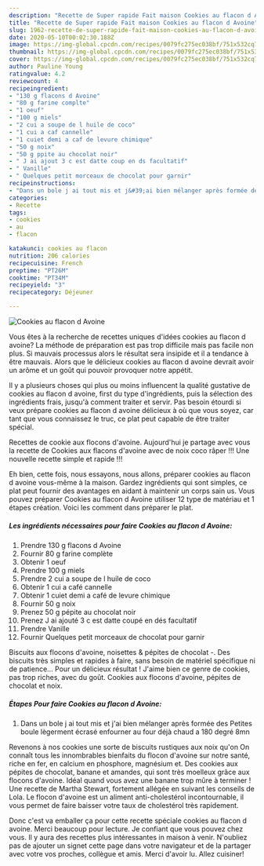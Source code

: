 ```yaml
---
description: "Recette de Super rapide Fait maison Cookies au flacon d Avoine"
title: "Recette de Super rapide Fait maison Cookies au flacon d Avoine"
slug: 1962-recette-de-super-rapide-fait-maison-cookies-au-flacon-d-avoine
date: 2020-05-10T00:02:30.188Z
image: https://img-global.cpcdn.com/recipes/0079fc275ec038bf/751x532cq70/cookies-au-flacon-d-avoine-photo-principale-de-la-recette.jpg
thumbnail: https://img-global.cpcdn.com/recipes/0079fc275ec038bf/751x532cq70/cookies-au-flacon-d-avoine-photo-principale-de-la-recette.jpg
cover: https://img-global.cpcdn.com/recipes/0079fc275ec038bf/751x532cq70/cookies-au-flacon-d-avoine-photo-principale-de-la-recette.jpg
author: Pauline Young
ratingvalue: 4.2
reviewcount: 4
recipeingredient:
- "130 g flacons d Avoine"
- "80 g farine complte"
- "1 oeuf"
- "100 g miels"
- "2 cui a soupe de l huile de coco"
- "1 cui a caf cannelle"
- "1 cuiet demi a caf de levure chimique"
- "50 g noix"
- "50 g ppite au chocolat noir"
- " J ai ajout 3 c est datte coup en ds facultatif"
- " Vanille"
- " Quelques petit morceaux de chocolat pour garnir"
recipeinstructions:
- "Dans un bole j ai tout mis et j&#39;ai bien mélanger après formée des Petites boule lègerment écrasé enfourner au four déjà chaud a 180 degré 8mn"
categories:
- Recette
tags:
- cookies
- au
- flacon

katakunci: cookies au flacon 
nutrition: 206 calories
recipecuisine: French
preptime: "PT26M"
cooktime: "PT34M"
recipeyield: "3"
recipecategory: Déjeuner

---
```



![Cookies au flacon d Avoine](https://img-global.cpcdn.com/recipes/0079fc275ec038bf/751x532cq70/cookies-au-flacon-d-avoine-photo-principale-de-la-recette.jpg)

Vous êtes à la recherche de recettes uniques d'idées cookies au flacon d avoine? La méthode de préparation est pas trop difficile mais pas facile non plus. Si mauvais processus alors le résultat sera insipide et il a tendance à être mauvais. Alors que le délicieux cookies au flacon d avoine devrait avoir un arôme et un goût qui pouvoir provoquer notre appétit.

Il y a plusieurs choses qui plus ou moins influencent la qualité gustative de cookies au flacon d avoine, first du type d'ingrédients, puis la sélection des ingrédients frais, jusqu'à comment traiter et servir. Pas besoin étourdi si veux prépare cookies au flacon d avoine délicieux à où que vous soyez, car tant que vous connaissez le truc, ce plat peut capable de être traiter spécial.

Recettes de cookie aux flocons d&#39;avoine. Aujourd&#39;hui je partage avec vous la recette de Cookies aux flacons d&#39;avoine avec de noix coco râper !!! Une nouvelle recette simple et rapide !!!


Eh bien, cette fois, nous essayons, nous allons, préparer cookies au flacon d avoine vous-même à la maison. Gardez ingrédients qui sont simples, ce plat peut fournir des avantages en aidant à maintenir un corps sain us. Vous pouvez préparer Cookies au flacon d Avoine utiliser 12 type de matériau et 1 étapes création. Voici les comment dans préparer le plat.

<!--inarticleads1-->

##### Les ingrédients nécessaires pour faire Cookies au flacon d Avoine:

1. Prendre 130 g flacons d Avoine
1. Fournir 80 g farine complète
1. Obtenir 1 oeuf
1. Prendre 100 g miels
1. Prendre 2 cui a soupe de l huile de coco
1. Obtenir 1 cui a café cannelle
1. Obtenir 1 cuiet demi a café de levure chimique
1. Fournir 50 g noix
1. Prenez 50 g pépite au chocolat noir
1. Prenez  J ai ajouté 3 c est datte coupé en dés facultatif
1. Prendre  Vanille
1. Fournir  Quelques petit morceaux de chocolat pour garnir


Biscuits aux flocons d&#39;avoine, noisettes &amp; pépites de chocolat -. Des biscuits très simples et rapides à faire, sans besoin de matériel spécifique ni de patience… Pour un délicieux résultat ! J&#39;aime bien ce genre de cookies, pas trop riches, avec du goût. Cookies aux flocons d&#39;avoine, pépites de chocolat et noix. 

<!--inarticleads2-->

##### Étapes Pour faire Cookies au flacon d Avoine:

1. Dans un bole j ai tout mis et j&#39;ai bien mélanger après formée des Petites boule lègerment écrasé enfourner au four déjà chaud a 180 degré 8mn


Revenons à nos cookies une sorte de biscuits rustiques aux noix qu&#39;on On connaît tous les innombrables bienfaits du flocon d&#39;avoine sur notre santé, riche en fer, en calcium en phosphore, magnésium et. Des cookies aux pépites de chocolat, banane et amandes, qui sont très moelleux grâce aux flocons d&#39;avoine. Idéal quand vous avez une banane trop mûre à terminer ! Une recette de Martha Stewart, fortement allégée en suivant les conseils de Lola. Le flocon d&#39;avoine est un aliment anti-cholestérol incontournable, il vous permet de faire baisser votre taux de cholestérol très rapidement. 


Donc c'est va emballer ça pour cette recette spéciale cookies au flacon d avoine. Merci beaucoup pour lecture. Je confiant que vous pouvez chez vous. Il y aura des recettes plus  intéressantes in maison à venir. N'oubliez pas de ajouter un signet cette page dans votre navigateur et de la partager avec votre vos proches, collègue et amis. Merci d'avoir lu. Allez cuisiner!
